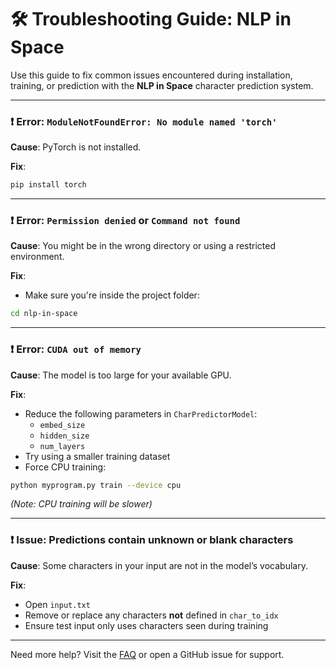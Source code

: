 # 🛠 Troubleshooting Guide: NLP in Space

Use this guide to fix common issues encountered during installation, training, or prediction with the **NLP in Space** character prediction system.

---

### ❗ Error: `ModuleNotFoundError: No module named 'torch'`
**Cause**: PyTorch is not installed.

**Fix**:
```bash
pip install torch
```

---

### ❗ Error: `Permission denied` or `Command not found`
**Cause**: You might be in the wrong directory or using a restricted environment.

**Fix**:
- Make sure you're inside the project folder:
```bash
cd nlp-in-space
```

---

### ❗ Error: `CUDA out of memory`
**Cause**: The model is too large for your available GPU.

**Fix**:
- Reduce the following parameters in `CharPredictorModel`:
  - `embed_size`
  - `hidden_size`
  - `num_layers`
- Try using a smaller training dataset
- Force CPU training:
```bash
python myprogram.py train --device cpu
```
*(Note: CPU training will be slower)*

---

### ❗ Issue: Predictions contain unknown or blank characters
**Cause**: Some characters in your input are not in the model’s vocabulary.

**Fix**:
- Open `input.txt`
- Remove or replace any characters **not** defined in `char_to_idx`
- Ensure test input only uses characters seen during training

---

Need more help? Visit the [FAQ](./FAQ.md) or open a GitHub issue for support.

